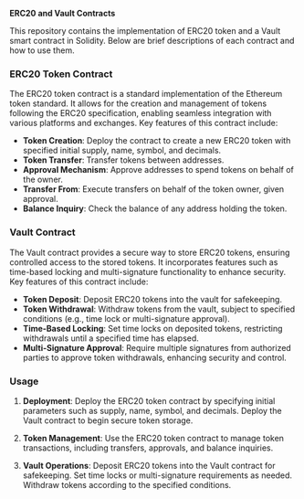 **ERC20 and Vault Contracts**

This repository contains the implementation of ERC20 token and a Vault smart contract in Solidity. Below are brief descriptions of each contract and how to use them.

### ERC20 Token Contract

The ERC20 token contract is a standard implementation of the Ethereum token standard. It allows for the creation and management of tokens following the ERC20 specification, enabling seamless integration with various platforms and exchanges. Key features of this contract include:

- **Token Creation**: Deploy the contract to create a new ERC20 token with specified initial supply, name, symbol, and decimals.
- **Token Transfer**: Transfer tokens between addresses.
- **Approval Mechanism**: Approve addresses to spend tokens on behalf of the owner.
- **Transfer From**: Execute transfers on behalf of the token owner, given approval.
- **Balance Inquiry**: Check the balance of any address holding the token.

### Vault Contract

The Vault contract provides a secure way to store ERC20 tokens, ensuring controlled access to the stored tokens. It incorporates features such as time-based locking and multi-signature functionality to enhance security. Key features of this contract include:

- **Token Deposit**: Deposit ERC20 tokens into the vault for safekeeping.
- **Token Withdrawal**: Withdraw tokens from the vault, subject to specified conditions (e.g., time lock or multi-signature approval).
- **Time-Based Locking**: Set time locks on deposited tokens, restricting withdrawals until a specified time has elapsed.
- **Multi-Signature Approval**: Require multiple signatures from authorized parties to approve token withdrawals, enhancing security and control.

### Usage

1. **Deployment**: Deploy the ERC20 token contract by specifying initial parameters such as supply, name, symbol, and decimals. Deploy the Vault contract to begin secure token storage.

2. **Token Management**: Use the ERC20 token contract to manage token transactions, including transfers, approvals, and balance inquiries.

3. **Vault Operations**: Deposit ERC20 tokens into the Vault contract for safekeeping. Set time locks or multi-signature requirements as needed. Withdraw tokens according to the specified conditions.

